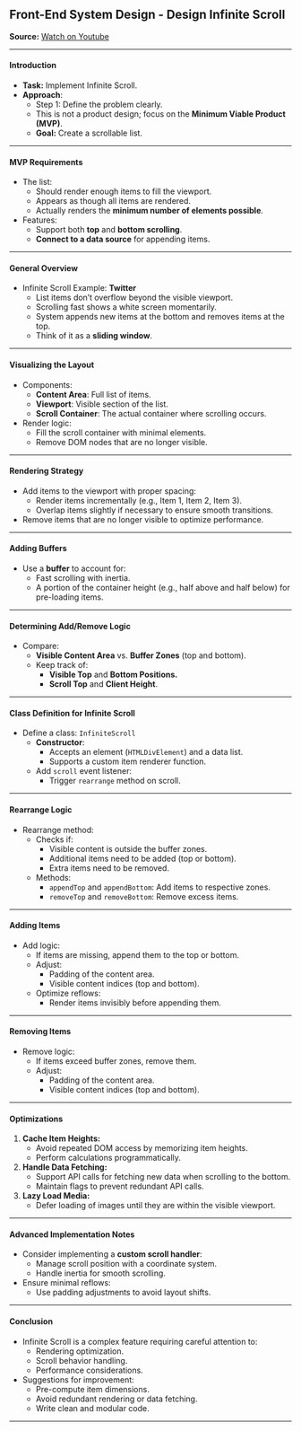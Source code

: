 ## **Front-End System Design - Design Infinite Scroll**

**Source:** [Watch on Youtube](https://youtu.be/IOJOUaKuj6M?si=9O8D1UK6ZMyS2X6S)

---

#### Introduction

- **Task:** Implement Infinite Scroll.
- **Approach**:
  - Step 1: Define the problem clearly.
  - This is not a product design; focus on the **Minimum Viable Product (MVP)**.
  - **Goal:** Create a scrollable list.

---

#### MVP Requirements

- The list:
  - Should render enough items to fill the viewport.
  - Appears as though all items are rendered.
  - Actually renders the **minimum number of elements possible**.
- Features:
  - Support both **top** and **bottom scrolling**.
  - **Connect to a data source** for appending items.

---

#### General Overview

- Infinite Scroll Example: **Twitter**
  - List items don’t overflow beyond the visible viewport.
  - Scrolling fast shows a white screen momentarily.
  - System appends new items at the bottom and removes items at the top.
  - Think of it as a **sliding window**.

---

#### Visualizing the Layout

- Components:
  - **Content Area**: Full list of items.
  - **Viewport**: Visible section of the list.
  - **Scroll Container**: The actual container where scrolling occurs.
- Render logic:
  - Fill the scroll container with minimal elements.
  - Remove DOM nodes that are no longer visible.

---

#### Rendering Strategy

- Add items to the viewport with proper spacing:
  - Render items incrementally (e.g., Item 1, Item 2, Item 3).
  - Overlap items slightly if necessary to ensure smooth transitions.
- Remove items that are no longer visible to optimize performance.

---

#### Adding Buffers

- Use a **buffer** to account for:
  - Fast scrolling with inertia.
  - A portion of the container height (e.g., half above and half below) for pre-loading items.

---

#### Determining Add/Remove Logic

- Compare:
  - **Visible Content Area** vs. **Buffer Zones** (top and bottom).
  - Keep track of:
    - **Visible Top** and **Bottom Positions.**
    - **Scroll Top** and **Client Height**.

---

#### Class Definition for Infinite Scroll

- Define a class: `InfiniteScroll`
  - **Constructor**:
    - Accepts an element (`HTMLDivElement`) and a data list.
    - Supports a custom item renderer function.
  - Add `scroll` event listener:
    - Trigger `rearrange` method on scroll.

---

#### Rearrange Logic

- Rearrange method:
  - Checks if:
    - Visible content is outside the buffer zones.
    - Additional items need to be added (top or bottom).
    - Extra items need to be removed.
  - Methods:
    - `appendTop` and `appendBottom`: Add items to respective zones.
    - `removeTop` and `removeBottom`: Remove excess items.

---

#### Adding Items

- Add logic:
  - If items are missing, append them to the top or bottom.
  - Adjust:
    - Padding of the content area.
    - Visible content indices (top and bottom).
  - Optimize reflows:
    - Render items invisibly before appending them.

---

#### Removing Items

- Remove logic:
  - If items exceed buffer zones, remove them.
  - Adjust:
    - Padding of the content area.
    - Visible content indices (top and bottom).

---

#### Optimizations

1. **Cache Item Heights:**
   - Avoid repeated DOM access by memorizing item heights.
   - Perform calculations programmatically.
2. **Handle Data Fetching:**
   - Support API calls for fetching new data when scrolling to the bottom.
   - Maintain flags to prevent redundant API calls.
3. **Lazy Load Media:**
   - Defer loading of images until they are within the visible viewport.

---

#### Advanced Implementation Notes

- Consider implementing a **custom scroll handler**:
  - Manage scroll position with a coordinate system.
  - Handle inertia for smooth scrolling.
- Ensure minimal reflows:
  - Use padding adjustments to avoid layout shifts.

---

#### Conclusion

- Infinite Scroll is a complex feature requiring careful attention to:
  - Rendering optimization.
  - Scroll behavior handling.
  - Performance considerations.
- Suggestions for improvement:
  - Pre-compute item dimensions.
  - Avoid redundant rendering or data fetching.
  - Write clean and modular code.

---
